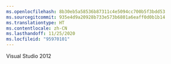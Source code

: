```yaml
---
ms.openlocfilehash: 8b30eb5a58536b87311c4e5094cc700b5f3bdd53
ms.sourcegitcommit: 935e4d9a20928b733e573b6801a6eaff0d0b1b14
ms.translationtype: HT
ms.contentlocale: zh-CN
ms.lasthandoff: 11/25/2020
ms.locfileid: "95970101"
---
```

Visual Studio 2012
